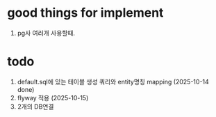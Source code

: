 # good things for implement

1. pg사 여러개 사용할때.

# todo
1. default.sql에 있는 테이블 생성 쿼리와 entity명칭 mapping (2025-10-14 done)
2. flyway 적용 (2025-10-15)
3. 2개의 DB연결